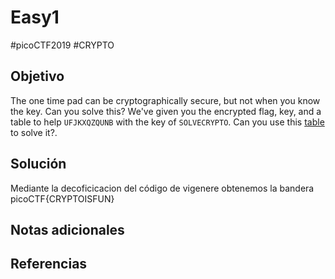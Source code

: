 # Easy1
#picoCTF2019 #CRYPTO 
## Objetivo
The one time pad can be cryptographically secure, but not when you know the key. Can you solve this? We've given you the encrypted flag, key, and a table to help `UFJKXQZQUNB` with the key of `SOLVECRYPTO`. Can you use this [table](https://jupiter.challenges.picoctf.org/static/1fd21547c154c678d2dab145c29f1d79/table.txt) to solve it?.
## Solución
Mediante la decoficicacion del código de vigenere obtenemos la bandera
picoCTF{CRYPTOISFUN}
## Notas adicionales

## Referencias
